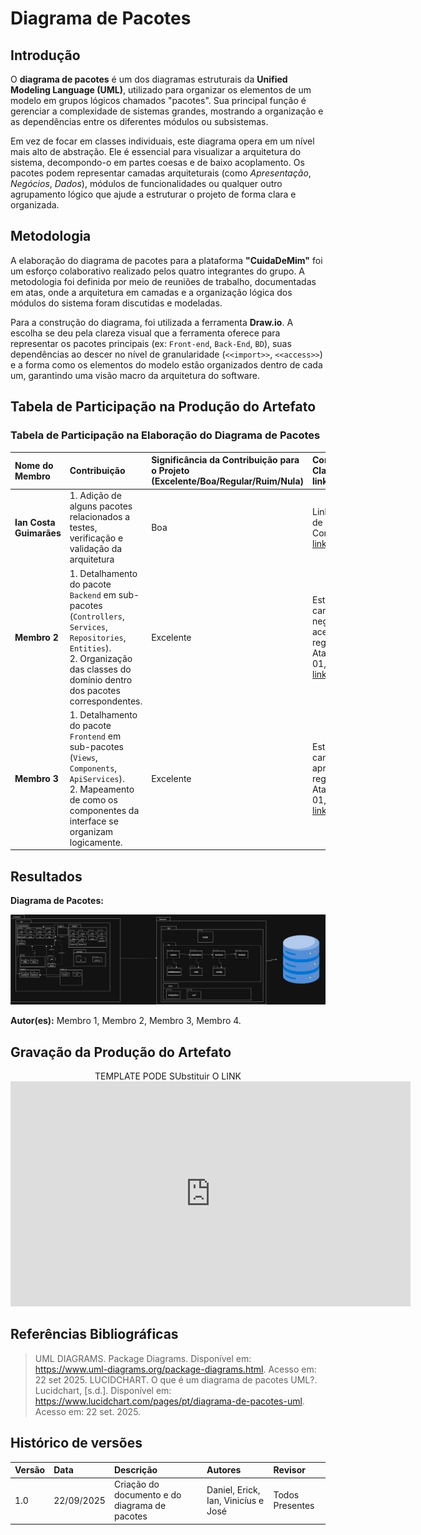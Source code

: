 # Diagrama de Pacotes

## **Introdução**

O **diagrama de pacotes** é um dos diagramas estruturais da **Unified Modeling Language (UML)**, utilizado para organizar os elementos de um modelo em grupos lógicos chamados "pacotes". Sua principal função é gerenciar a complexidade de sistemas grandes, mostrando a organização e as dependências entre os diferentes módulos ou subsistemas.

Em vez de focar em classes individuais, este diagrama opera em um nível mais alto de abstração. Ele é essencial para visualizar a arquitetura do sistema, decompondo-o em partes coesas e de baixo acoplamento. Os pacotes podem representar camadas arquiteturais (como *Apresentação*, *Negócios*, *Dados*), módulos de funcionalidades ou qualquer outro agrupamento lógico que ajude a estruturar o projeto de forma clara e organizada.

## **Metodologia**

A elaboração do diagrama de pacotes para a plataforma **"CuidaDeMim"** foi um esforço colaborativo realizado pelos quatro integrantes do grupo. A metodologia foi definida por meio de reuniões de trabalho, documentadas em atas, onde a arquitetura em camadas e a organização lógica dos módulos do sistema foram discutidas e modeladas.

Para a construção do diagrama, foi utilizada a ferramenta **Draw.io**. A escolha se deu pela clareza visual que a ferramenta oferece para representar os pacotes principais (ex: `Front-end`, `Back-End`, `BD`), suas dependências ao descer no nível de granularidade (`<<import>>`, `<<access>>`) e a forma como os elementos do modelo estão organizados dentro de cada um, garantindo uma visão macro da arquitetura do software.

## **Tabela de Participação na Produção do Artefato**

### **Tabela de Participação na Elaboração do Diagrama de Pacotes**

| Nome do Membro | Contribuição | Significância da Contribuição para o Projeto (Excelente/Boa/Regular/Ruim/Nula) | Comprobatórios Claros (com link) |
| :--- | :--- | :--- | :--- |
| **Ian Costa Guimarães** | 1. Adição de alguns pacotes relacionados a testes, verificação e validação da arquitetura | Boa | Link da Reunião de Comprovação. [link](https://unbbr.sharepoint.com/:v:/s/ArqDSW-G4/EVZX3s5Sn5xPq1MgzgDDE8cBvpXOeuFIzkohujGpJpW13A?e=yD4WHR&nav=eyJyZWZlcnJhbEluZm8iOnsicmVmZXJyYWxBcHAiOiJTdHJlYW1XZWJBcHAiLCJyZWZlcnJhbFZpZXciOiJTaGFyZURpYWxvZy1MaW5rIiwicmVmZXJyYWxBcHBQbGF0Zm9ybSI6IldlYiIsInJlZmVycmFsTW9kZSI6InZpZXcifX0%3D). |
| **Membro 2** | 1. Detalhamento do pacote `Backend` em sub-pacotes (`Controllers`, `Services`, `Repositories`, `Entities`).<br>2. Organização das classes do domínio dentro dos pacotes correspondentes. | Excelente | Estruturação da camada de negócios e acesso a dados registrada na Ata de Reunião 01, conforme [link](https://unbarqdsw2025-2-turma01.github.io/2025.2-T01-G4_CuidaDeMim_Entrega_02/#/Projeto/IniciativasExtras/ata_01). |
| **Membro 3** | 1. Detalhamento do pacote `Frontend` em sub-pacotes (`Views`, `Components`, `ApiServices`).<br>2. Mapeamento de como os componentes da interface se organizam logicamente. | Excelente | Estruturação da camada de apresentação registrada na Ata de Reunião 01, conforme [link](https://unbarqdsw2025-2-turma01.github.io/2025.2-T01-G4_CuidaDeMim_Entrega_02/#/Projeto/IniciativasExtras/ata_01). |



## **Resultados**

**Diagrama de Pacotes:**

<center>

![Diagrama de Pacotes Gerado](../assets/DiagramaPacotes/diagrama_pacotes.png)

</center>

**Autor(es):** Membro 1, Membro 2, Membro 3, Membro 4.

## **Gravação da Produção do Artefato**

<center>
TEMPLATE PODE SUbstituir O LINK
<iframe src="https://unbbr.sharepoint.com/sites/ArqDSW-G4/_layouts/15/embed.aspx?UniqueId=21d47f94-0659-405d-8b6e-19969066efed&embed=%7B%22ust%22%3Atrue%2C%22hv%22%3A%22CopyEmbedCode%22%7D&referrer=StreamWebApp&referrerScenario=EmbedDialog.Create" width="640" height="360" frameborder="0" scrolling="no" allowfullscreen title="Elaboração do Diagrama de Componentes e do de Atividades-20250920_170650-Gravação de Reunião.mp4"></iframe>


</center>

## **Referências Bibliográficas**

> UML DIAGRAMS. Package Diagrams. Disponível em: https://www.uml-diagrams.org/package-diagrams.html. Acesso em: 22 set 2025.
> LUCIDCHART. O que é um diagrama de pacotes UML?. Lucidchart, [s.d.]. Disponível em: https://www.lucidchart.com/pages/pt/diagrama-de-pacotes-uml. Acesso em: 22 set. 2025.

## **Histórico de versões**

| Versão | Data       | Descrição                                                                                             | Autores                            | Revisor |
| :--- | :--- | :--- | :--- | :--- |
| 1.0  | 22/09/2025 | Criação do documento e do diagrama de pacotes  | Daniel, Erick, Ian, Vinicíus e José  |   Todos Presentes   